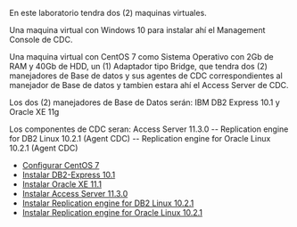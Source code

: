 En este laboratorio tendra dos (2) maquinas virtuales. 

Una maquina virtual con Windows 10 para instalar ahí el Management Console de CDC.

Una maquina virtual con CentOS 7 como Sistema Operativo con 2Gb de RAM y 40Gb de HDD, un (1) Adaptador tipo Bridge, que tendra dos (2) manejadores de Base de datos y sus agentes de CDC correspondientes al manejador de Base de datos y tambien estara ahí el Access Server de CDC.

Los dos (2) manejadores de Base de Datos serán:
	IBM DB2 Express 10.1 y Oracle XE 11g

Los componentes de CDC seran:
	Access Server 11.3.0 -- Replication engine for DB2 Linux 10.2.1 (Agent CDC) -- Replication engine for Oracle Linux 10.2.1 (Agent CDC)

* [Configurar CentOS 7](centos7configurarlo.rst) 
* [Instalar DB2-Express 10.1](https://github.com/cgomeznt/DB2/blob/master/guia/instalardb2101.rst) 
* [Instalar Oracle XE 11.1](https://github.com/cgomeznt/Oracle/blob/master/guia/instalar11gCentOS7.rst) 
* [Instalar Access Server 11.3.0](accessserver.rst) 
* [Instalar Replication engine for DB2 Linux 10.2.1](agentedb2.rst)
* [Instalar Replication engine for Oracle Linux 10.2.1](agenteoracle.rst)

